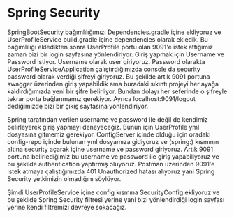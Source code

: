 # Spring Security
SpringBootSecurity bağımlılığımızı Dependencies.gradle içine ekliyoruz ve UserProfileService build.gradle içine dependencies olarak ekledik.
Bu bağımlılığı ekledikten sonra UserProfile portu olan 9091'e istek attığımız zaman bizi bir login sayfasına yönlendiriyor. Giriş yapmak için Username ve Password istiyor.
Username olarak user giriyoruz. Password olarakta UserProfileServiceApplication çalıştırdığımızda console da security password olarak verdiği şifreyi giriyoruz.
Bu şekilde artık 9091 portuna swagger üzerinden giriş yapabildik ama buradaki sıkıntı projeyi her ayağa kaldırdığımızda yeni bir şifre belirliyor.
Bundan dolayı her seferinde o şifreyle tekrar porta bağlanmamız gerekiyor. Ayrıca localhost:9091/logout dediğimizde bizi bir çıkış sayfasına yönlendiriyor.

Spring tarafından verilen username ve password ile değil de kendimiz belirleyerek giriş yapmayı deneyeceğiz. Bunun için UserProfile yml dosyasına gitmemiz gerekiyor.
ConfigServer içinde olduğu için oradaki config-repo içinde bulunan yml dosyamıza gidiyoruz ve (spring:) kısmının altına security açarak içine username ve password giriyoruz.
Artık 9091 portuna belirlediğimiz bu username ve password ile giriş yapabiliyoruz ve bu şekilde authentication yaptırmış oluyoruz.
Postman üzerinden 9091'e istek atmaya çalıştığımızda 401 Unauthorized hatası alıyoruz yani Spring Security yetkimizin olmadığını söylüyor.

Şimdi UserProfileService içine config kısmına SecurityConfig ekliyoruz ve bu şekilde Spring Security filtresi yerine yani bizi yönlendirdiği login sayfası yerine kendi filtremizi devreye sokacağız.

